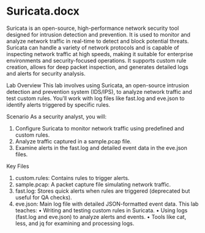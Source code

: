 # Suricata.docx

Suricata is an open-source, high-performance network security tool designed for intrusion detection and prevention. It is used to monitor and analyze network traffic in real-time to detect and block potential threats. Suricata can handle a variety of network protocols and is capable of inspecting network traffic at high speeds, making it suitable for enterprise environments and security-focused operations. It supports custom rule creation, allows for deep packet inspection, and generates detailed logs and alerts for security analysis.

Lab Overview
This lab involves using Suricata, an open-source intrusion detection and prevention system (IDS/IPS), to analyze network traffic and test custom rules. You'll work with log files like fast.log and eve.json to identify alerts triggered by specific rules.
 
Scenario
As a security analyst, you will:
1.	Configure Suricata to monitor network traffic using predefined and custom rules.
2.	Analyze traffic captured in a sample.pcap file.
3.	Examine alerts in the fast.log and detailed event data in the eve.json files.
 
Key Files
1.	custom.rules: Contains rules to trigger alerts.
2.	sample.pcap: A packet capture file simulating network traffic.
3.	fast.log: Stores quick alerts when rules are triggered (deprecated but useful for QA checks).
4.	eve.json: Main log file with detailed JSON-formatted event data.
This lab teaches:
•	Writing and testing custom rules in Suricata.
•	Using logs (fast.log and eve.json) to analyze alerts and events.
•	Tools like cat, less, and jq for examining and processing logs.
 
